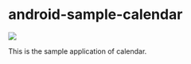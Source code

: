 # android-sample-calendar

<img src="http://blog.cozzbox.com/wp-content/uploads/2015/02/android-calendar.png">

This is the sample application of calendar.

